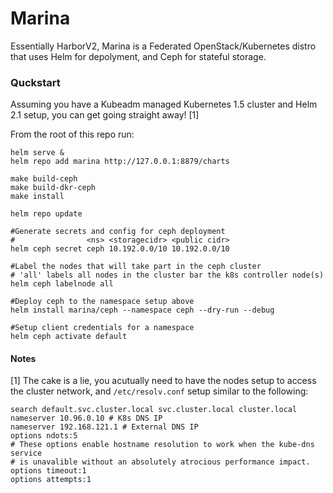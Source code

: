 # Marina

Essentially HarborV2, Marina is a Federated OpenStack/Kubernetes distro that uses Helm for depolyment, and Ceph for stateful storage.


### Quckstart

Assuming you have a Kubeadm managed Kubernetes 1.5 cluster and Helm 2.1 setup, you can get going straight away! [1]

From the root of this repo run:

```
helm serve &
helm repo add marina http://127.0.0.1:8879/charts

make build-ceph
make build-dkr-ceph
make install

helm repo update

#Generate secrets and config for ceph deployment
#                <ns> <storagecidr> <public cidr>
helm ceph secret ceph 10.192.0.0/10 10.192.0.0/10

#Label the nodes that will take part in the ceph cluster
# 'all' labels all nodes in the cluster bar the k8s controller node(s)
helm ceph labelnode all

#Deploy ceph to the namespace setup above
helm install marina/ceph --namespace ceph --dry-run --debug

#Setup client credentials for a namespace
helm ceph activate default

```

#### Notes
[1] The cake is a lie, you acutually need to have the nodes setup to access the cluster network, and `/etc/resolv.conf` setup similar to the following:
```
search default.svc.cluster.local svc.cluster.local cluster.local
nameserver 10.96.0.10 # K8s DNS IP
nameserver 192.168.121.1 # External DNS IP
options ndots:5
# These options enable hostname resolution to work when the kube-dns service
# is unavalible without an absolutely atrocious performance impact.
options timeout:1
options attempts:1
```
